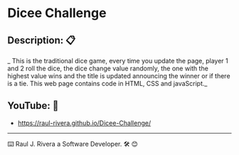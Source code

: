 # Dicee Challenge

## Description: 📋

_ This is the traditional dice game, every time you update the page, player 1 and 2 roll the dice, the dice change value randomly, the one with the highest value wins and the title is updated announcing the winner or if there is a tie. This web page contains code in HTML, CSS and javaScript._

## YouTube: 🚀

* https://raul-rivera.github.io/Dicee-Challenge/

---
⌨️ Raul J. Rivera a Software Developer.  🛠️  😊  
